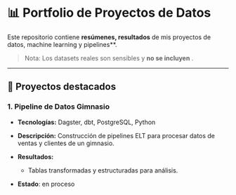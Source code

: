 # 📊 Portfolio de Proyectos de Datos

Este repositorio contiene **resúmenes, resultados** de mis proyectos de datos, machine learning y pipelines**.

> Nota: Los datasets reales son sensibles y **no se incluyen** .

---

## 🚀 Proyectos destacados

### 1. Pipeline de Datos Gimnasio
- **Tecnologías:** Dagster, dbt, PostgreSQL, Python
- **Descripción:** Construcción de pipelines ELT para procesar datos de ventas y clientes de un gimnasio.  
- **Resultados:**  
  - Tablas transformadas y estructuradas para análisis.

- **Estado**: en proceso

